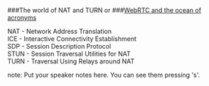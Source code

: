 ###The world of NAT and TURN or
###[WebRTC and the ocean of acronyms](https://hacks.mozilla.org/2013/07/webrtc-and-the-ocean-of-acronyms/)

<span class="highlight">NAT</span> - Network Address Translation<br>
<span class="highlight">ICE</span> - Interactive Connectivity Establishment<br>
<span class="highlight">SDP</span> - Session Description Protocol<br>
<span class="highlight">STUN</span> - Session Traversal Utilities for NAT<br>
<span class="highlight">TURN</span> - Traversal Using Relays around NAT<br>

note:
    Put your speaker notes here.
    You can see them pressing 's'.
